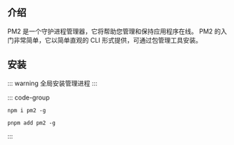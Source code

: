 ## 介绍

PM2 是一个守护进程管理器，它将帮助您管理和保持应用程序在线。 PM2 的入门非常简单，它以简单直观的 C​​LI 形式提供，可通过包管理工具安装。

## 安装

::: warning
全局安装管理进程
:::

::: code-group

```[npm]
npm i pm2 -g
```

```[pnpm]
pnpm add pm2 -g
```

:::
